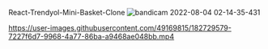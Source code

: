 React-Trendyol-Mini-Basket-Clone
![bandicam 2022-08-04 02-14-35-431](https://user-images.githubusercontent.com/49169815/182729062-033d458e-545a-461c-8f34-f09f6d9956a0.gif)


https://user-images.githubusercontent.com/49169815/182729579-7227f6d7-9968-4a77-86ba-a9468ae048bb.mp4

